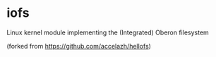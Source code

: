 # iofs
Linux kernel module implementing the (Integrated) Oberon filesystem

(forked from https://github.com/accelazh/hellofs)
